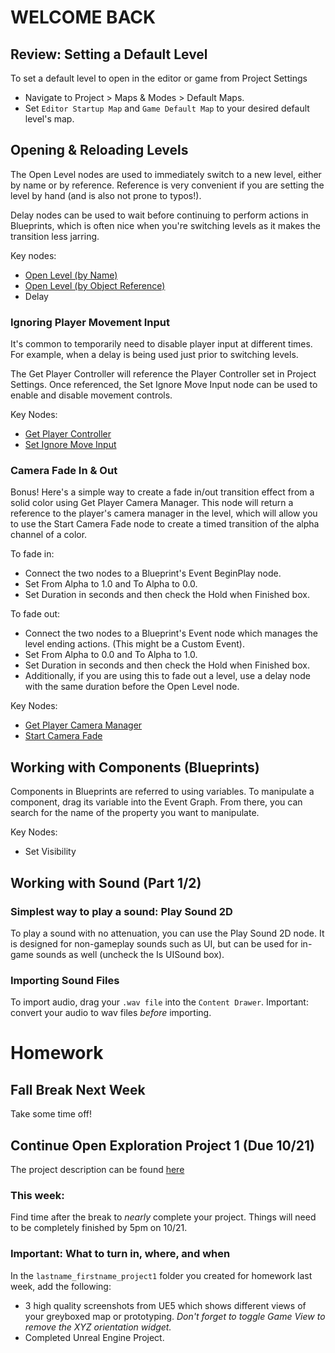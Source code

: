 # WELCOME BACK

## Review: Setting a Default Level
To set a default level to open in the editor or game from Project Settings
- Navigate to Project > Maps & Modes > Default Maps.
- Set `Editor Startup Map` and `Game Default Map` to your desired default level's map.

## Opening & Reloading Levels
The Open Level nodes are used to immediately switch to a  new level, either by name or by reference. Reference is very convenient if you are setting the level by hand (and is also not prone to typos!). 

Delay nodes can be used to wait before continuing to perform actions in Blueprints, which is often nice when you're switching levels as it makes the transition less jarring.

Key nodes:
- [Open Level (by Name)](https://dev.epicgames.com/documentation/en-us/unreal-engine/BlueprintAPI/Game/OpenLevel_byName?application_version=5.4)
- [Open Level (by Object Reference)](https://dev.epicgames.com/documentation/en-us/unreal-engine/BlueprintAPI/Game/OpenLevel_byObjectReference?application_version=5.4/)
- Delay

### Ignoring Player Movement Input
It's common to temporarily need to disable player input at different times. For example, when a delay is being used just prior to switching levels.

The Get Player Controller will reference the Player Controller set in Project Settings. Once referenced, the Set Ignore Move Input node can be used to enable and disable movement controls.

Key Nodes:
- [Get Player Controller](https://dev.epicgames.com/documentation/en-us/unreal-engine/BlueprintAPI/Game/GetPlayerController?application_version=5.5)
- [Set Ignore Move Input](https://dev.epicgames.com/documentation/en-us/unreal-engine/BlueprintAPI/Input/SetIgnoreMoveInput?application_version=5.5)

### Camera Fade In & Out
Bonus! Here's a simple way to create a fade in/out transition effect from a solid color using Get Player Camera Manager. This node will return a reference to the player's camera manager in the level, which will allow you to use the Start Camera Fade node to create a timed transition of the alpha channel of a color.

To fade in:
- Connect the two nodes to a Blueprint's Event BeginPlay node.
- Set From Alpha to 1.0 and To Alpha to 0.0.
- Set Duration in seconds and then check the Hold when Finished box.

To fade out:
- Connect the two nodes to a Blueprint's Event node which manages the level ending actions. (This might be a Custom Event).
- Set From Alpha to 0.0 and To Alpha to 1.0.
- Set Duration in seconds and then check the Hold when Finished box.
- Additionally, if you are using this to fade out a level, use a delay node with the same duration before the Open Level node.

Key Nodes:
- [Get Player Camera Manager](https://dev.epicgames.com/documentation/en-us/unreal-engine/BlueprintAPI/Game/GetPlayerCameraManager?application_version=5.5)
- [Start Camera Fade](https://dev.epicgames.com/documentation/en-us/unreal-engine/BlueprintAPI/CameraFades/StartCameraFade?application_version=5.5)

## Working with Components (Blueprints)
Components in Blueprints are referred to using variables. To manipulate a component, drag its variable into the Event Graph. From there, you can search for the name of the property you want to manipulate.

Key Nodes:
- Set Visibility 

## Working with Sound (Part 1/2)

### Simplest way to play a sound: Play Sound 2D
To play a sound with no attenuation, you can use the Play Sound 2D node. It is designed for non-gameplay sounds such as UI, but can be used for in-game sounds as well (uncheck the Is UISound box).

### Importing Sound Files
To import audio, drag your `.wav file` into the `Content Drawer`. Important: convert your audio to wav files _before_ importing.

# Homework

## Fall Break Next Week
Take some time off!

## Continue Open Exploration Project 1 (Due 10/21)
The project description can be found [here](project1.md)

### This week:
Find time after the break to _nearly_ complete your project. Things will need to be completely finished by 5pm on 10/21.

### Important: What to turn in, where, and when
In the `lastname_firstname_project1` folder you created for homework last week, add the following:

- 3 high quality screenshots from UE5 which shows different views of your greyboxed map or prototyping. _Don't forget to toggle Game View to remove the XYZ orientation widget._
- Completed Unreal Engine Project.
